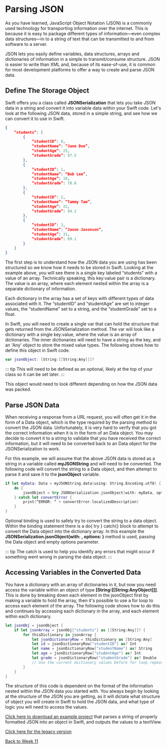 # Parsing JSON

As you have learned, JavaScript Object Notation (JSON) is a commonly used technology for transporting information over the internet. This is because it is easy to package different types of information—even complex data structures—in to a string of text that can be transmitted to and from software to a server.

JSON lets you easily define variables, data structures, arrays and dictionaries of information in a simple to transmit/consume structure. JSON is easier to write than XML and, because of its ease-of-use, it is common for most development platforms to offer a way to create and parse JSON data.

## Define The Storage Object

Swift offers you a class called **JSONSerialization** that lets you take JSON data in a string and convert it into variable data within your Swift code. Let's look at the following JSON data, stored in a simple string, and see how we can convert it to use in Swift.

``` json
{
    “students”: [
        {
            “studentID”: 0,
            “studentName”: “Jane Doe”,
            “studentAge”: 25,
            “studentGrade”: 97.5
        },
        {
            “studentID”: 1,
            “studentName”: “Bob Lee”,
            “studentAge”: 19,
            “studentGrade”: 78.6
        },
        {
            “studentID”: 2,
            “studentName”: “Tammy Tam”,
            “studentAge”: 22,
            “studentGrade”: 94.2
        },
        {
            “studentID”: 3,
            “studentName”: “Jason Jasonson”,
            “studentAge”: 31,
            “studentGrade”: 89.1
        }
    ]
}
```

The first step is to understand how the JSON data you are using has been structured so we know how it needs to be stored in Swift. Looking at the example above, you will see there is a single key labeled “students” with a value of an array. Technically speaking, this key:value pair is a dictionary. The value is an array, where each element nested within the array is a separate dictionary of information.

Each dictionary in the array has a set of keys with different types of data associated with it. The “studentID” and “studentAge” are set to integer values, the “studentName” set to a string, and the “studentGrade” set to a float.

In Swift, you will need to create a single var that can hold the structure that gets returned from the JSONSerialization method. The var will look like a dictionary with a single key:value, where the value is an array of dictionaries. The inner dictionaries will need to have a string as the key, and an 'Any' object to store the mixed value types. The following shows how to define this object in Swift code.

``` swift
var jsonObject: [String:[[String:Any]]]?
```

::: tip
 This will need to be defined as an optional, likely at the top of your class so it can be set later.
:::

This object would need to look different depending on how the JSON data was packed.

## Parse JSON Data

When receiving a response from a URL request, you will often get it in the form of a Data object, which is the type required by the parsing method to convert the JSON data. Unfortunately, it is very hard to verify that you got the correct information when it is in the form of an Data object. You may decide to convert it to a string to validate that you have received the correct information, but it will need to be converted back to an Data object for the JSONSerialization to work.

For this example, we will assume that the above JSON data is stored as a string in a variable called **myJSONString** and will need to be converted. The following code will convert the string to a Data object, and then attempt to parse it and save it to the **jsonObject** variable.

```swift
if let myData: Data = myJSONString.data(using: String.Encoding.utf8) {
    do {
        jsonObject = try JSONSerialization.jsonObject(with: myData, options: []) as? [String:[[String:Any]]]
    } catch let convertError {
        print(“ERROR: “ + convertError.localizedDescription)
    }
}
```

Optional binding is used to safely try to convert the string to a data object. Within the binding statement there is a do{ try } catch{} block to attempt to convert the Data object into the dictionary array. In this example the **JSONSerialization.jsonObject(with: , options: )** method is used, passing the Data object and empty options parameter.

::: tip
The catch is used to help you identify any errors that might occur if something went wrong in parsing the data object.
:::

## Accessing Variables in the Converted Data

You have a dictionary with an array of dictionaries in it, but now you need access the variable within an object of type **[String:[[String:AnyObject]]]**. This is done by breaking down each element in the jsonObject first by making a variable to hold the array, then it's possible to use a for loop to access each element of the array. The following code shows how to do this and continues by accessing each dictionary in the array, and each element within each dictionary.

``` swift
let jsonObj = jsonObject {
    if let jsonArray = jsonObj["students"] as [[String:Any]]? {
        for thisDictionary in jsonArray {
            let jsonDictionaryRow = thisDictionary as [String:Any]
            let id = jsonDictionaryRow["studentID"] as? Int
            let name = jsonDictionaryRow["studentName"] as? String
            let age = jsonDictionaryRow["studentAge"] as? Int
            let grade = jsonDictionaryRow["studentGrade"] as? Double      
            // Use the current dictionary values before for loop repeats
        }
    }
}
```

The structure of this code is dependent on the format of the information nested within the JSON data you started with. You always begin by looking at the structure of the JSON you are getting, as it will dictate what structure of object you will create in Swift to hold the JSON data, and what type of logic you will need to access the values.

[Click here to download an example project](/F2020/assets/downloads/ParsingJSON.zip) that parses a string of properly formatted JSON into an object in Swift, and outputs the values to a textView.

[Click here for the legacy version](/F2020/assets/downloads/legacyParsingJSON.zip)

[Back to Week 11](./index.md#during-class)